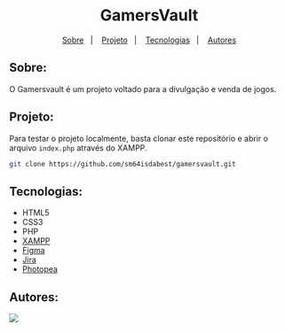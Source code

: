 <h1 align="center">GamersVault</h1>

<p align="center">
  <a href="#sobre">Sobre</a>&nbsp;&nbsp;&nbsp;|&nbsp;&nbsp;&nbsp;
  <a href="#projeto">Projeto</a>&nbsp;&nbsp;&nbsp;|&nbsp;&nbsp;&nbsp;
  <a href="#tecnologias">Tecnologias</a>&nbsp;&nbsp;&nbsp;|&nbsp;&nbsp;&nbsp;
  <a href="#autores">Autores</a>
</p>

## Sobre:

O Gamersvault é um projeto voltado para a divulgação e venda de jogos.

## Projeto:

Para testar o projeto localmente, basta clonar este repositório e abrir o arquivo `index.php` através do XAMPP.

```bash
git clone https://github.com/sm64isdabest/gamersvault.git
```

## Tecnologias:

- HTML5
- CSS3
- PHP
- [XAMPP](https://www.apachefriends.org/index.html)
- [Figma](https://www.figma.com/)
- [Jira](https://www.atlassian.com/software/jira)
- [Photopea](https://www.photopea.com/)

## Autores:

<img src="https://contrib.rocks/image?repo=sm64isdabest/gamersvault">
